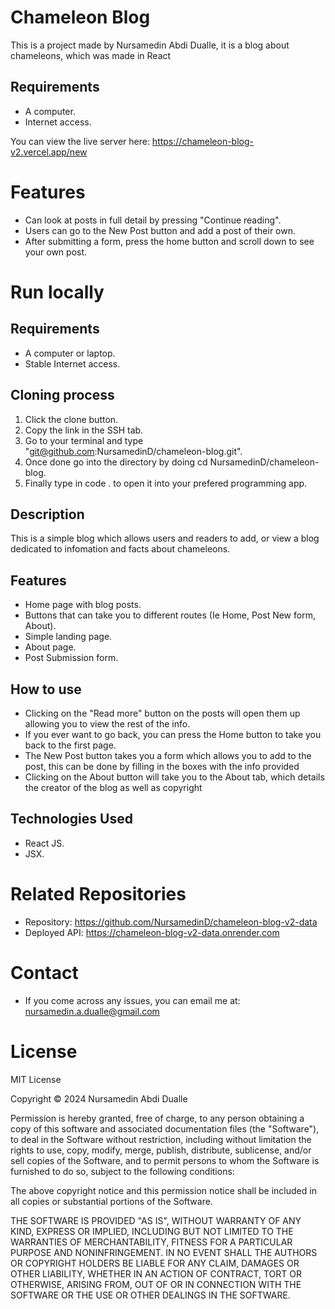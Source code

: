 # Chameleon Blog

This is a project made by Nursamedin Abdi Dualle, it is a blog about chameleons, which was made in React

## Requirements
* A computer.
* Internet access.

You can view the live server here: https://chameleon-blog-v2.vercel.app/new

# Features
* Can look at posts in full detail by pressing "Continue reading".
* Users can go to the New Post button and add a post of their own.
* After submitting a form, press the home button and scroll down to see your own post.


# Run locally

## Requirements

* A computer or laptop.
* Stable Internet access.

## Cloning process
1. Click the clone button.
2. Copy the link in the SSH tab.
3. Go to your terminal and type "git@github.com:NursamedinD/chameleon-blog.git".
4. Once done go into the directory by doing cd NursamedinD/chameleon-blog.
5. Finally type in code . to open it into your prefered programming app.

## Description

This is a simple blog which allows users and readers to add, or view a blog dedicated to infomation and facts about chameleons.

## Features
* Home page with blog posts.
* Buttons that can take you to different routes (Ie Home, Post New form, About).
* Simple landing page.
* About page.
* Post Submission form.

## How to use
* Clicking on the "Read more" button on the posts will open them up allowing you to view the rest of the info.
* If you ever want to go back, you can press the Home button to take you back to the first page.
* The New Post button takes you a form which allows you to add to the post, this can be done by filling in the boxes with the info provided
* Clicking on the About button will take you to the About tab, which details the creator of the blog as well as copyright

## Technologies Used
* React JS.
* JSX.

# Related Repositories

* Repository: https://github.com/NursamedinD/chameleon-blog-v2-data
* Deployed API: https://chameleon-blog-v2-data.onrender.com

# Contact
* If you come across any issues, you can email me at: nursamedin.a.dualle@gmail.com

# License

MIT License

Copyright © 2024 Nursamedin Abdi Dualle

Permission is hereby granted, free of charge, to any person obtaining a copy of this software and associated documentation files (the "Software"), to deal in the Software without restriction, including without limitation the rights to use, copy, modify, merge, publish, distribute, sublicense, and/or sell copies of the Software, and to permit persons to whom the Software is furnished to do so, subject to the following conditions:

The above copyright notice and this permission notice shall be included in all copies or substantial portions of the Software.

THE SOFTWARE IS PROVIDED "AS IS", WITHOUT WARRANTY OF ANY KIND, EXPRESS OR IMPLIED, INCLUDING BUT NOT LIMITED TO THE WARRANTIES OF MERCHANTABILITY, FITNESS FOR A PARTICULAR PURPOSE AND NONINFRINGEMENT. IN NO EVENT SHALL THE AUTHORS OR COPYRIGHT HOLDERS BE LIABLE FOR ANY CLAIM, DAMAGES OR OTHER LIABILITY, WHETHER IN AN ACTION OF CONTRACT, TORT OR OTHERWISE, ARISING FROM, OUT OF OR IN CONNECTION WITH THE SOFTWARE OR THE USE OR OTHER DEALINGS IN THE SOFTWARE.
